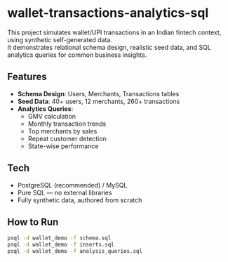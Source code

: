 # wallet-transactions-analytics-sql
This project simulates wallet/UPI transactions in an Indian fintech context, using synthetic self-generated data.  
It demonstrates relational schema design, realistic seed data, and SQL analytics queries for common business insights.

## Features
- **Schema Design**: Users, Merchants, Transactions tables
- **Seed Data**: 40+ users, 12 merchants, 260+ transactions
- **Analytics Queries**:
  - GMV calculation
  - Monthly transaction trends
  - Top merchants by sales
  - Repeat customer detection
  - State-wise performance

## Tech
- PostgreSQL (recommended) / MySQL
- Pure SQL — no external libraries
- Fully synthetic data, authored from scratch

## How to Run
```bash
psql -d wallet_demo -f schema.sql
psql -d wallet_demo -f inserts.sql
psql -d wallet_demo -f analysis_queries.sql
